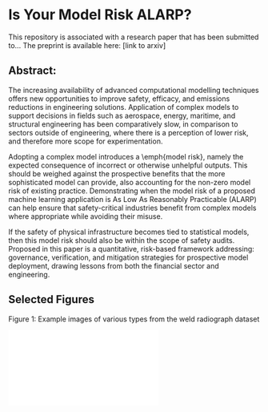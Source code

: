 # Is Your Model Risk ALARP?

This repository is associated with a research paper that has been submitted to...
The preprint is available here: [link to arxiv]
 
## Abstract:

The increasing availability of advanced computational modelling techniques offers new opportunities to improve safety, efficacy, and emissions reductions in engineering solutions. Application of complex models to support decisions in fields such as aerospace, energy, maritime, and structural engineering has been comparatively slow, in comparison to sectors outside of engineering, where there is a perception of lower risk, and therefore more scope for experimentation. 

Adopting a complex model introduces a \emph{model risk}, namely the expected consequence of incorrect or otherwise unhelpful outputs. This should be weighed against the prospective benefits that the more sophisticated model can provide, also accounting for the non-zero model risk of existing practice. Demonstrating when the model risk of a proposed machine learning application is As Low As Reasonably Practicable (ALARP) can help ensure that safety-critical industries benefit from complex models where appropriate while avoiding their misuse.

If the safety of physical infrastructure becomes tied to statistical models, then this model risk should also be within the scope of safety audits. Proposed in this paper is a quantitative, risk-based framework addressing: governance, verification, and mitigation strategies for prospective model deployment, drawing lessons from both the financial sector and engineering.

## Selected Figures

Figure 1: Example images of various types from the weld radiograph dataset

![Figure 1](Figures/weld_radiographs.pdf)

